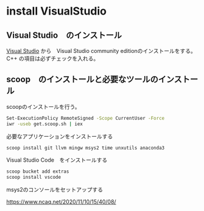 # install VisualStudio

## Visual Studio　のインストール

[Visual Studio](https://visualstudio.microsoft.com/ja/) から　Visual Studio community editionのインストールをする。
C++ の項目は必ずチェックを入れる。

## scoop　のインストールと必要なツールのインストール

scoopのインストールを行う。

```bash
Set-ExecutionPolicy RemoteSigned -Scope CurrentUser -Force
iwr -useb get.scoop.sh | iex
```

必要なアプリケーションをインストールする

```bash
scoop install git llvm mingw msys2 time unxutils anaconda3
```

Visual Studio Code　をインストールする

```bash
scoop bucket add extras
scoop install vscode
```


msys2のコンソールをセットアップする

https://www.ncaq.net/2020/11/10/15/40/08/
